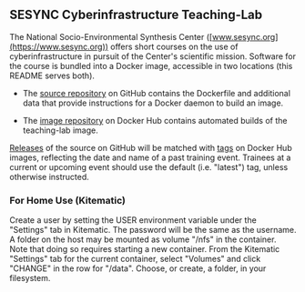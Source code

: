 ## SESYNC Cyberinfrastructure Teaching-Lab

The National Socio-Environmental Synthesis Center ([www.sesync.org](https://www.sesync.org)) offers short courses on the use of cyberinfrastructure in pursuit of the Center's scientific mission. Software for the course is bundled into a Docker image, accessible in two locations (this README serves both).

- The [source repository] on GitHub contains the Dockerfile and additional data that provide instructions for a Docker daemon to build an image.

- The [image repository] on Docker Hub contains automated builds of the teaching-lab image.

[Releases] of the source on GitHub will be matched with [tags] on Docker Hub images, reflecting the date and name of a past training event. Trainees at a current or upcoming event should use the default (i.e. "latest") tag, unless otherwise instructed.

### For Home Use (Kitematic)

Create a user by setting the USER environment variable under the "Settings" tab in Kitematic. The password will be the same as the username. A folder on the host may be mounted as volume "/nfs" in the container. Note that doing so requires starting a new container. From the Kitematic "Settings" tab for the current container, select "Volumes" and click "CHANGE" in the row for "/data". Choose, or create, a folder, in your filesystem.

[source repository]: https://github.com/SESYNC-ci/teaching-lab/
[image repository]: https://hub.docker.com/r/sesync/teaching-lab/
[Releases]: https://github.com/SESYNC-ci/teaching-lab/releases
[tags]: https://hub.docker.com/r/sesync/teaching-lab/tags/
